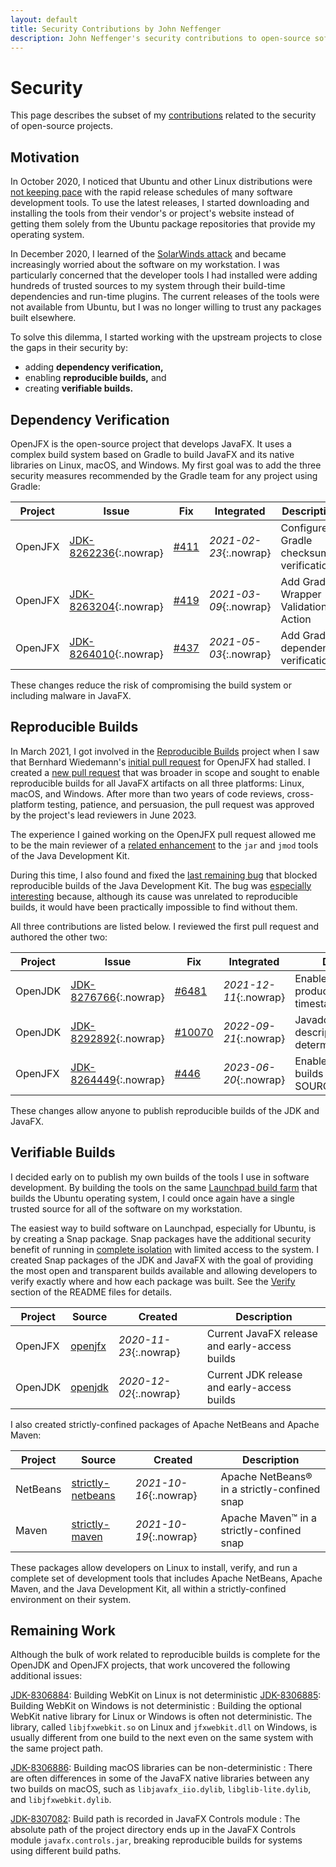 ```yaml
---
layout: default
title: Security Contributions by John Neffenger
description: John Neffenger's security contributions to open-source software.
---
```


# Security

This page describes the subset of my [contributions](contributions.html) related to the security of open-source projects.

## Motivation

In October 2020, I noticed that Ubuntu and other Linux distributions were [not keeping pace](https://answers.launchpad.net/ubuntu/+source/openjdk-15/+question/693547) with the rapid release schedules of many software development tools.
To use the latest releases, I started downloading and installing the tools from their vendor's or project's website instead of getting them solely from the Ubuntu package repositories that provide my operating system.

In December 2020, I learned of the [SolarWinds attack](https://www.linux.com/news/preventing-supply-chain-attacks-like-solarwinds/) and became increasingly worried about the software on my workstation.
I was particularly concerned that the developer tools I had installed were adding hundreds of trusted sources to my system through their build-time dependencies and run-time plugins.
The current releases of the tools were not available from Ubuntu, but I was no longer willing to trust any packages built elsewhere.

To solve this dilemma, I started working with the upstream projects to close the gaps in their security by:

* adding **dependency verification,**
* enabling **reproducible builds,** and
* creating **verifiable builds.**

## Dependency Verification

OpenJFX is the open-source project that develops JavaFX.
It uses a complex build system based on Gradle to build JavaFX and its native libraries on Linux, macOS, and Windows.
My first goal was to add the three security measures recommended by the Gradle team for any project using Gradle:

| Project | Issue                       | Fix        | Integrated             | Description                            |
| ------- | --------------------------- | ---------- | ---------------------- | -------------------------------------- |
| OpenJFX | [JDK-8262236][a1]{:.nowrap} | [#411][b1] | *2021-02-23*{:.nowrap} | Configure Gradle checksum verification |
| OpenJFX | [JDK-8263204][a2]{:.nowrap} | [#419][b2] | *2021-03-09*{:.nowrap} | Add Gradle Wrapper Validation Action   |
| OpenJFX | [JDK-8264010][a3]{:.nowrap} | [#437][b3] | *2021-05-03*{:.nowrap} | Add Gradle dependency verification     |

[a1]: https://bugs.openjdk.org/browse/JDK-8262236
[a2]: https://bugs.openjdk.org/browse/JDK-8263204
[a3]: https://bugs.openjdk.org/browse/JDK-8264010

[b1]: https://github.com/openjdk/jfx/pull/411
[b2]: https://github.com/openjdk/jfx/pull/419
[b3]: https://github.com/openjdk/jfx/pull/437

These changes reduce the risk of compromising the build system or including malware in JavaFX.

## Reproducible Builds

In March 2021, I got involved in the [Reproducible Builds](https://reproducible-builds.org/who/people/) project when I saw that Bernhard Wiedemann's [initial pull request](https://github.com/openjdk/jfx/pull/99) for OpenJFX had stalled.
I created a [new pull request](https://github.com/openjdk/jfx/pull/446) that was broader in scope and sought to enable reproducible builds for all JavaFX artifacts on all three platforms: Linux, macOS, and Windows.
After more than two years of code reviews, cross-platform testing, patience, and persuasion, the pull request was approved by the project's lead reviewers in June 2023.

The experience I gained working on the OpenJFX pull request allowed me to be the main reviewer of a [related enhancement](https://github.com/openjdk/jdk/pull/6481) to the `jar` and `jmod` tools of the Java Development Kit.

During this time, I also found and fixed the [last remaining bug](https://bugs.openjdk.org/browse/JDK-8292892?jql=labels%3Dreproducible-build) that blocked reproducible builds of the Java Development Kit.
The bug was [especially interesting](https://github.com/openjdk/jdk/pull/10070#issuecomment-1230888930) because, although its cause was unrelated to reproducible builds, it would have been practically impossible to find without them.

All three contributions are listed below.
I reviewed the first pull request and authored the other two:

| Project | Issue                       | Fix          | Integrated             | Description                                                      |
| ------- | --------------------------- | ------------ | ---------------------- | ---------------------------------------------------------------- |
| OpenJDK | [JDK-8276766][c1]{:.nowrap} | [#6481][d1]  | *2021-12-11*{:.nowrap} | Enable jar and jmod to produce deterministic timestamped content |
| OpenJDK | [JDK-8292892][c2]{:.nowrap} | [#10070][d2] | *2022-09-21*{:.nowrap} | Javadoc index descriptions are not deterministic                 |
| OpenJFX | [JDK-8264449][c3]{:.nowrap} | [#446][d3]   | *2023-06-20*{:.nowrap} | Enable reproducible builds with SOURCE_DATE_EPOCH                |

These changes allow anyone to publish reproducible builds of the JDK and JavaFX.

[c1]: https://bugs.openjdk.org/browse/JDK-8276766
[c2]: https://bugs.openjdk.org/browse/JDK-8292892
[c3]: https://bugs.openjdk.org/browse/JDK-8264449

[d1]: https://github.com/openjdk/jdk/pull/6481
[d2]: https://github.com/openjdk/jdk/pull/10070
[d3]: https://github.com/openjdk/jfx/pull/446

## Verifiable Builds

I decided early on to publish my own builds of the tools I use in software development.
By building the tools on the same [Launchpad build farm](https://launchpad.net/builders) that builds the Ubuntu operating system, I could once again have a single trusted source for all of the software on my workstation.

The easiest way to build software on Launchpad, especially for Ubuntu, is by creating a Snap package.
Snap packages have the additional security benefit of running in [complete isolation](https://snapcraft.io/docs/snap-confinement) with limited access to the system.
I created Snap packages of the JDK and JavaFX with the goal of providing the most open and transparent builds available and allowing developers to verify exactly where and how each package was built.
See the [Verify](https://github.com/jgneff/openjdk#verify) section of the README files for details.

| Project | Source        | Created                | Description                                    |
| ------- | ------------- | ---------------------- | ---------------------------------------------- |
| OpenJFX | [openjfx][e1] | *2020-11-23*{:.nowrap} | Current JavaFX release and early-access builds |
| OpenJDK | [openjdk][e2] | *2020-12-02*{:.nowrap} | Current JDK release and early-access builds    |

I also created strictly-confined packages of Apache NetBeans and Apache Maven:

| Project  | Source                  | Created                | Description                                  |
| -------- | ----------------------- | ---------------------- | -------------------------------------------- |
| NetBeans | [strictly-netbeans][f1] | *2021-10-16*{:.nowrap} | Apache NetBeans® in a strictly-confined snap |
| Maven    | [strictly-maven][f2]    | *2021-10-19*{:.nowrap} | Apache Maven™ in a strictly-confined snap    |

These packages allow developers on Linux to install, verify, and run a complete set of development tools that includes Apache NetBeans, Apache Maven, and the Java Development Kit, all within a strictly-confined environment on their system.

[e1]: https://github.com/jgneff/openjfx
[e2]: https://github.com/jgneff/openjdk

[f1]: https://github.com/jgneff/strictly-netbeans
[f2]: https://github.com/jgneff/strictly-maven

## Remaining Work

Although the bulk of work related to reproducible builds is complete for the OpenJDK and OpenJFX projects, that work uncovered the following additional issues:

[JDK-8306884](https://bugs.openjdk.org/browse/JDK-8306884): Building WebKit on Linux is not deterministic
[JDK-8306885](https://bugs.openjdk.org/browse/JDK-8306885): Building WebKit on Windows is not deterministic
: Building the optional WebKit native library for Linux or Windows is often not deterministic.
The library, called `libjfxwebkit.so` on Linux and `jfxwebkit.dll` on Windows, is usually different from one build to the next even on the same system with the same project path.

[JDK-8306886](https://bugs.openjdk.org/browse/JDK-8306886): Building macOS libraries can be non-deterministic
: There are often differences in some of the JavaFX native libraries between any two builds on macOS, such as `libjavafx_iio.dylib`, `libglib-lite.dylib`, and `libjfxwebkit.dylib`.

[JDK-8307082](https://bugs.openjdk.org/browse/JDK-8307082): Build path is recorded in JavaFX Controls module
: The absolute path of the project directory ends up in the JavaFX Controls module `javafx.controls.jar`, breaking reproducible builds for systems using different build paths.
